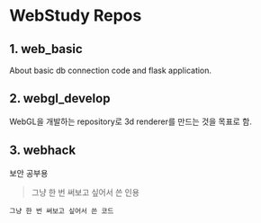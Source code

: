 WebStudy Repos
========
## 1. web_basic
About basic db connection code and flask application.

## 2. webgl_develop
WebGL을 개발하는 repository로 3d renderer를 만드는 것을 목표로 함.

## 3. webhack
보안 공부용
> 그냥 한 번 써보고 싶어서 쓴 인용

    그냥 한 번 써보고 싶어서 쓴 코드 